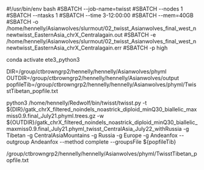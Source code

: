 #!/usr/bin/env bash
#SBATCH --job-name=twisst
#SBATCH --nodes 1
#SBATCH --ntasks 1
#SBATCH --time 3-12:00:00
#SBATCH --mem=40GB
#SBATCH -o /home/hennelly/Asianwolves/slurmout/02_twisst_Asianwolves_final_west_nnewtwisst_EasternAsia_chrX_Centralagain.out
#SBATCH -e /home/hennelly/Asianwolves/slurmout/02_twisst_Asianwolves_final_west_nnewtwisst_EasternAsia_chrX_Centralagain.err
#SBATCH -p high

conda activate ete3_python3

DIR=/group/ctbrowngrp2/hennelly/hennelly/Asianwolves/phyml
OUTDIR=/group/ctbrowngrp2/hennelly/hennelly/Asianwolves/output
popfileTib=/group/ctbrowngrp2/hennelly/hennelly/Asianwolves/phyml/TwisstTibetan_popfile.txt

python3 /home/hennelly/Redwolf/bin/twisst/twisst.py -t ${DIR}/gatk_chrX_filtered_noindels_noastrick_diploid_minQ30_biallelic_maxmiss0.9.final_July21.phyml.trees.gz -w ${OUTDIR}/gatk_chrX_filtered_noindels_noastrick_diploid_minQ30_biallelic_maxmiss0.9.final_July21.phyml_twisst_CentralAsia_July22_withRussia -g Tibetan -g CentralAsiaMountains -g Russia -g Europe -g Andeanfox --outgroup Andeanfox --method complete --groupsFile ${popfileTib}

/group/ctbrowngrp2/hennelly/hennelly/Asianwolves/phyml/TwisstTibetan_popfile.txt




